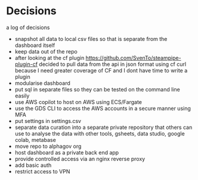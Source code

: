 # Decisions

a log of decisions

- snapshot all data to local csv files so that is separate from the dashboard itself
- keep data out of the repo
- after looking at the cf plugin https://github.com/SvenTo/steampipe-plugin-cf decided to pull data from the api in json format using cf curl because I need greater coverage of CF and I dont have time to write a plugin
- modularise dashboard
- put sql in separate files so they can be tested on the command line easily
- use AWS copilot to host on AWS using ECS/Fargate
- use the GDS CLI to access the AWS accounts in a secure manner using MFA
- put settings in settings.csv
- separate data curation into a separate private repository that others can use to analyse the data with other tools, gsheets, data studio, google colab, metabase
- move repo to alphagov org
- host dashboard as a private back end app
- provide controlled access via an nginx reverse proxy
- add basic auth
- restrict access to VPN

